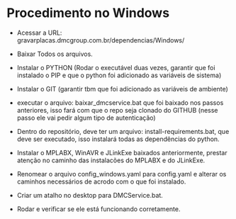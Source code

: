 # Procedimento no Windows

- Acessar a URL: gravarplacas.dmcgroup.com.br/dependencias/Windows/

- Baixar Todos os arquivos.

- Instalar o PYTHON (Rodar o executável duas vezes, garantir que foi instalado o PIP e que o python foi adicionado as variáveis de sistema)

- Instalar o GIT (garantir tbm que foi adicionado as variáveis de ambiente)

- executar o arquivo: baixar_dmcservice.bat que foi baixado nos passos anteriores, isso fará com que o repo seja clonado do GITHUB (nesse passo ele vai pedir algum tipo de autenticação)

- Dentro do repositório, deve ter um arquivo: install-requirements.bat, que deve ser executado, isso instalará todas as dependências do python.

- Instalar o MPLABX, WinAVR e JLinkExe baixados anteriormente, prestar atenção no caminho das instalacões do MPLABX e do JLinkExe.

- Renomear o arquivo config_windows.yaml para config.yaml e alterar os caminhos necessários de acrodo com o que foi instalado.
  
- Criar um atalho no desktop para DMCService.bat.

- Rodar e verificar se ele está funcionando corretamente.